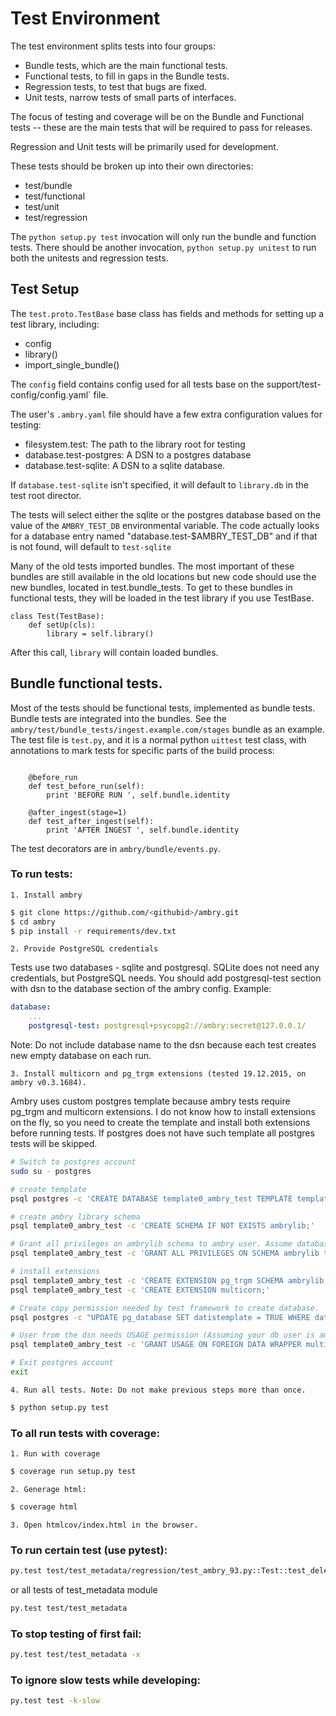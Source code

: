 
# Test Environment

The test environment splits tests into four groups: 

- Bundle tests, which are the main functional tests.
- Functional tests, to fill in gaps in the Bundle tests.
- Regression tests, to test that bugs are fixed.
- Unit tests, narrow tests of small parts of interfaces.

The focus of testing and coverage will be on the Bundle and Functional tests -- these are the main tests that will be 
required to pass for releases. 

Regression and Unit tests will be primarily used for development. 

These tests should be broken up into their own directories:

* test/bundle
* test/functional
* test/unit
* test/regression

The `python setup.py test` invocation will only run the bundle and function tests. There should be another invocation, 
`python setup.py unitest` to run both the unitests and regression tests. 

## Test Setup

The `test.proto.TestBase` base class has fields and methods for setting up a test library, including:

 * config
 * library()
 * import_single_bundle()
 
 The `config` field contains config used for all tests base on the support/test-config/config.yaml` file.
 
 The user's `.ambry.yaml` file should have a few extra configuration values for testing: 
 
 * filesystem.test: The path to the library root for testing
 * database.test-postgres: A DSN to a postgres database
 * database.test-sqlite: A DSN to a sqlite database. 
 
 If `database.test-sqlite` isn't specified, it will default to `library.db` in the test root director. 
 
 The tests will select either the sqlite or the postgres database based on the value of the `AMBRY_TEST_DB` 
 environmental variable. The code actually looks for a database entry named "database.test-$AMBRY_TEST_DB" and if 
 that is not found, will default to `test-sqlite`
 
 Many of the old tests imported bundles. The most important of these bundles are still available in the old locations
 but new code should use the new bundles, located in test.bundle_tests. To get to these bundles in functional tests, 
 they will be loaded in the test library if you use TestBase.
 
```
class Test(TestBase):
    def setUp(cls):
        library = self.library()
```
 
After this call, `library` will contain loaded bundles.

## Bundle functional tests. 

Most of the tests should be functional tests, implemented as bundle tests. Bundle tests are integrated into the
bundles. See the `ambry/test/bundle_tests/ingest.example.com/stages` bundle as an example. The test file is `test.py`, 
and it is a normal python `uittest` test class, with annotations to mark tests for specific parts of the build process:

```class Test(BundleTest):

    @before_run
    def test_before_run(self):
        print 'BEFORE RUN ', self.bundle.identity

    @after_ingest(stage=1)
    def test_after_ingest(self):
        print 'AFTER INGEST ', self.bundle.identity
```

The  test decorators are in `ambry/bundle/events.py`.

### To run tests:
    1. Install ambry
```bash
$ git clone https://github.com/<githubid>/ambry.git
$ cd ambry
$ pip install -r requirements/dev.txt
```

    2. Provide PostgreSQL credentials
Tests use two databases - sqlite and postgresql. SQLite does not need any credentials, but PostgreSQL needs. You should add postgresql-test section with dsn to the database section of the ambry config. Example:
```yaml
database:
    ...
    postgresql-test: postgresql+psycopg2://ambry:secret@127.0.0.1/
```
Note: Do not include database name to the dsn because each test creates new empty database on each run.

    3. Install multicorn and pg_trgm extensions (tested 19.12.2015, on ambry v0.3.1684).
Ambry uses custom postgres template because ambry tests require pg_trgm and multicorn extensions. I do not know how to 
install extensions on the fly, so you need to create the template and install both extensions before running tests. 
If postgres does not have such template all postgres tests will be skipped.

```bash
# Switch to postgres account
sudo su - postgres

# create template
psql postgres -c 'CREATE DATABASE template0_ambry_test TEMPLATE template0;'

# create ambry library schema
psql template0_ambry_test -c 'CREATE SCHEMA IF NOT EXISTS ambrylib;'

# Grant all privileges on ambrylib schema to ambry user. Assume database user is ambry.
psql template0_ambry_test -c 'GRANT ALL PRIVILEGES ON SCHEMA ambrylib to ambry;'

# install extensions
psql template0_ambry_test -c 'CREATE EXTENSION pg_trgm SCHEMA ambrylib;'
psql template0_ambry_test -c 'CREATE EXTENSION multicorn;'

# Create copy permission needed by test framework to create database.
psql postgres -c "UPDATE pg_database SET datistemplate = TRUE WHERE datname='template0_ambry_test';"

# User from the dsn needs USAGE permission (Assuming your db user is ambry)
psql template0_ambry_test -c 'GRANT USAGE ON FOREIGN DATA WRAPPER multicorn TO ambry;'

# Exit postgres account
exit
```

    4. Run all tests. Note: Do not make previous steps more than once.
```bash
$ python setup.py test
```

### To all run tests with coverage:

    1. Run with coverage
```bash
$ coverage run setup.py test
```
    2. Generage html:
```bash
$ coverage html
```
    3. Open htmlcov/index.html in the browser.

### To run certain test (use pytest):
```bash
py.test test/test_metadata/regression/test_ambry_93.py::Test::test_deletes_removed_keys_from_db
```
or all tests of test_metadata module
```bash
py.test test/test_metadata
```

### To stop testing of first fail:
```bash
py.test test/test_metadata -x
```

### To ignore slow tests while developing:
```bash
py.test test -k-slow
```

